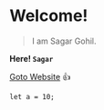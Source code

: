 # Welcome! 

> I am Sagar Gohil.

**Here! `Sagar`**

[Goto Website](https://sagargohil362.github.io/) :+1:

```javascrip
let a = 10;
```

